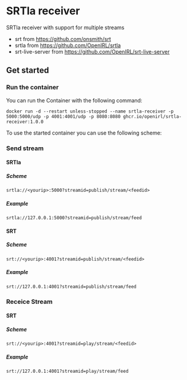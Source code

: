 # SRTla receiver

SRTla receiver with support for multiple streams

- srt from https://github.com/onsmith/srt
- srtla from https://github.com/OpenIRL/srtla
- srt-live-server from https://github.com/OpenIRL/srt-live-server

## Get started

### Run the container

You can run the Container with the following command:

```shell
docker run -d --restart unless-stopped --name srtla-receiver -p 5000:5000/udp -p 4001:4001/udp -p 8080:8080 ghcr.io/openirl/srtla-receiver:1.0.0
```

To use the started container you can use the following scheme:

### Send stream
#### SRTla

##### Scheme
```
srtla://<yourip>:5000?streamid=publish/stream/<feedid>
```
##### Example
```
srtla://127.0.0.1:5000?streamid=publish/stream/feed
```

#### SRT

##### Scheme
```
srt://<yourip>:4001?streamid=publish/stream/<feedid>
```
##### Example
```
srt://127.0.0.1:4001?streamid=publish/stream/feed
```

### Receice Stream

#### SRT

##### Scheme
```
srt://<yourip>:4001?streamid=play/stream/<feedid>
```
##### Example
```
srt://127.0.0.1:4001?streamid=play/stream/feed
```

